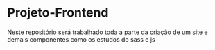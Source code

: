 # Projeto-Frontend
Neste repositório será trabalhado toda a parte da criação de um site e demais componentes como os estudos do sass e js
